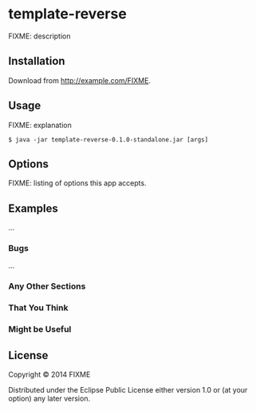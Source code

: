 # template-reverse

FIXME: description

## Installation

Download from http://example.com/FIXME.

## Usage

FIXME: explanation

    $ java -jar template-reverse-0.1.0-standalone.jar [args]

## Options

FIXME: listing of options this app accepts.

## Examples

...

### Bugs

...

### Any Other Sections
### That You Think
### Might be Useful

## License

Copyright © 2014 FIXME

Distributed under the Eclipse Public License either version 1.0 or (at
your option) any later version.
